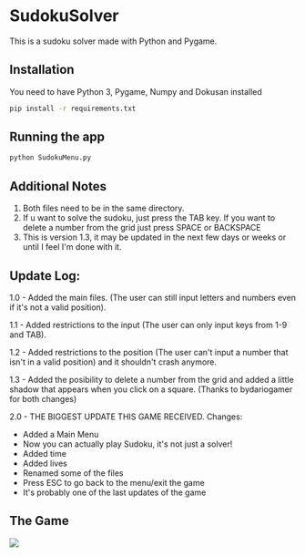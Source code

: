 # SudokuSolver
This is a sudoku solver made with Python and Pygame.

## Installation
 You need to have Python 3, Pygame, Numpy and Dokusan installed
```bash
pip install -r requirements.txt
```
## Running the app
```bash
python SudokuMenu.py
```
## Additional Notes
1. Both files need to be in the same directory.
2. If u want to solve the sudoku, just press the TAB key. If you want to delete a number from the grid just press SPACE or BACKSPACE
4. This is version 1.3, it may be updated in the next few days or weeks or until I feel I'm done with it.

## Update Log:
1.0 - Added the main files. (The user can still input letters and numbers even if it's not a valid position).

1.1 - Added restrictions to the input (The user can only input keys from 1-9 and TAB).

1.2 - Added restrictions to the position (The user can't input a number that isn't in a valid position) and it shouldn't crash anymore.

1.3 - Added the posibility to delete a number from the grid and added a little shadow that appears when you click on a square. (Thanks to bydariogamer for both changes)

2.0 - THE BIGGEST UPDATE THIS GAME RECEIVED.
Changes:
- Added a Main Menu
- Now you can actually play Sudoku, it's not just a solver!
- Added time
- Added lives
- Renamed some of the files
- Press ESC to go back to the menu/exit the game
- It's probably one of the last updates of the game

## The Game
![](https://media.giphy.com/media/OSJbXOBdUojdpBGs7o/giphy.gif)
